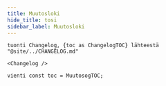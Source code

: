 ```yaml
---
title: Muutosloki
hide_title: tosi
sidebar_label: Muutosloki
---
```


```mdx-code-block
tuonti Changelog, {toc as ChangelogTOC} lähteestä "@site/../CHANGELOG.md"

<Changelog />

vienti const toc = MuutosogTOC;
```
